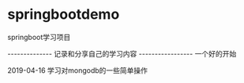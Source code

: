 # springbootdemo
springboot学习项目

-------------- 记录和分享自己的学习内容 -----------------
一个好的开始

2019-04-16  学习对mongodb的一些简单操作



